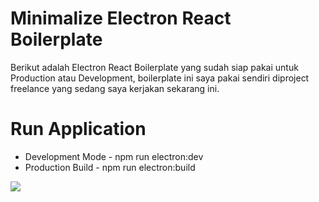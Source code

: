 # Minimalize Electron React Boilerplate

Berikut adalah Electron React Boilerplate yang sudah siap pakai untuk Production atau Development, boilerplate ini saya pakai sendiri diproject freelance yang sedang saya kerjakan sekarang ini.

# Run Application

- Development Mode - npm run electron:dev
- Production Build - npm run electron:build

![](https://i.imgur.com/NlAqlbW.png)

